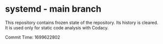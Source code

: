 # systemd - main branch

This repository contains frozen state of the repository.
Its history is cleared. It is used only for static code
analysis with Codacy.

Commit Time: 1699622802
